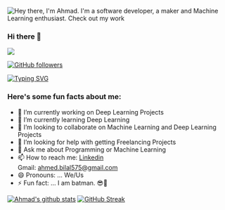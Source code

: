 ![Hey there, I'm Ahmad. I'm a software developer, a maker and Machine Learning enthusiast. Check out my work](https://github.com/CyrisXD/CyrisXD/raw/master/bio.gif)

### Hi there 👋

<img src="https://profile-counter.glitch.me/Ahmad-shaikh575/count.svg">

[![GitHub followers](https://img.shields.io/github/followers/Ahmad-shaikh575.svg?style=social&label=Followers)](https://github.com/Ahmad-shaikh575?tab=followers)

[![Typing SVG](https://readme-typing-svg.herokuapp.com?font=Architects+Daughter&color=7AF79A&size=30&lines=Hey!+It's+Ahmad!;I'm+a+Flutter+Developer...;I'm+also+Machine+Learning+Engineer;And+I'm+a+proud+Pakistani+🇵🇰)](https://git.io/typing-svg)
<h3> Here's some fun facts about me: </h3>

- 🔭 I’m currently working on Deep Learning Projects
- 🌱 I’m currently learning Deep Learning
- 👯 I’m looking to collaborate on Machine Learning and Deep Learning Projects
- 🤔 I’m looking for help with getting Freelancing Projects
- 💬 Ask me about Programming or Machine Learning
- 📫 How to reach me:
[Linkedin](https://www.linkedin.com/in/ahmadshaikhk/)<br>
Gmail: ahmed.bilal575@gmail.com <br>
- 😄 Pronouns: ... We/Us
- ⚡ Fun fact: ... I am batman. 😎🦇 

[![Ahmad's github stats](https://github-readme-stats.vercel.app/api?username=Ahmad-shaikh575&theme=gruvbox)](https://github.com/anuraghazra/github-readme-stats)
[![GitHub Streak](https://github-readme-streak-stats.herokuapp.com/?user=Ahmad-shaikh575&theme=gruvbox)](https://git.io/streak-stats)

